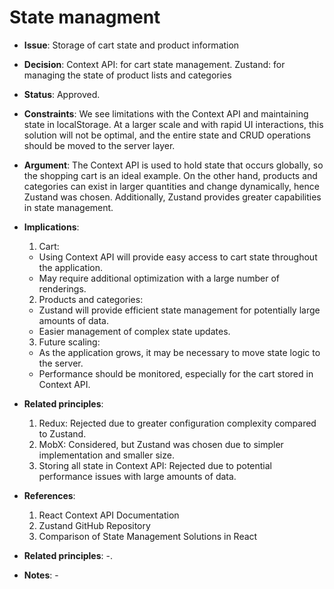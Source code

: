 # State managment

* **Issue**: Storage of cart state and product information

* **Decision**: Context API: for cart state management. Zustand: for managing the state of product lists and categories

* **Status**: Approved.

* **Constraints**: We see limitations with the Context API and maintaining state in localStorage. At a larger scale and with rapid UI interactions, this solution will not be optimal, and the entire state and CRUD operations should be moved to the server layer.

* **Argument**: The Context API is used to hold state that occurs globally, so the shopping cart is an ideal example. On the other hand, products and categories can exist in larger quantities and change dynamically, hence Zustand was chosen. Additionally, Zustand provides greater capabilities in state management.

* **Implications**: 
     1. Cart:
     - Using Context API will provide easy access to cart state throughout the application.
     - May require additional optimization with a large number of renderings.

     2. Products and categories:
     - Zustand will provide efficient state management for potentially large amounts of data.
     - Easier management of complex state updates.

     3. Future scaling:
     - As the application grows, it may be necessary to move state logic to the server.
     - Performance should be monitored, especially for the cart stored in Context API.

* **Related principles**:
     1. Redux: Rejected due to greater configuration complexity compared to Zustand.
     2. MobX: Considered, but Zustand was chosen due to simpler implementation and smaller size.
     3. Storing all state in Context API: Rejected due to potential performance issues with large amounts of data.

* **References**:
     1. React Context API Documentation
     2. Zustand GitHub Repository
     3. Comparison of State Management Solutions in React

* **Related principles**: -.

* **Notes**:  -
